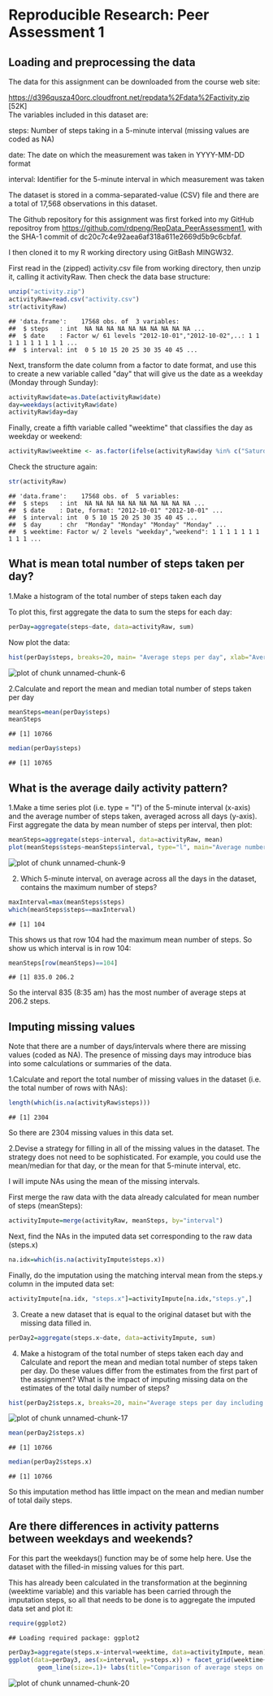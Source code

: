 # Reproducible Research: Peer Assessment 1


## Loading and preprocessing the data

The data for this assignment can be downloaded from the course web site:

https://d396qusza40orc.cloudfront.net/repdata%2Fdata%2Factivity.zip [52K]  
The variables included in this dataset are:  

steps: Number of steps taking in a 5-minute interval (missing values are coded as NA)  

date: The date on which the measurement was taken in YYYY-MM-DD format  

interval: Identifier for the 5-minute interval in which measurement was taken  

The dataset is stored in a comma-separated-value (CSV) file and there are a total of 17,568 observations in this dataset.  

The Github repository for this assignment was first forked into my GitHub repositroy from https://github.com/rdpeng/RepData_PeerAssessment1, with  the SHA-1 commit of dc20c7c4e92aea6af318a611e2669d5b9c6cbfaf.    

I then cloned it to my R working directory using GitBash MINGW32.  

First read in the (zipped) activity.csv file from working directory, then unzip it, calling it activityRaw.  Then check the data base structure:

```r
unzip("activity.zip")
activityRaw=read.csv("activity.csv")
str(activityRaw)
```

```
## 'data.frame':	17568 obs. of  3 variables:
##  $ steps   : int  NA NA NA NA NA NA NA NA NA NA ...
##  $ date    : Factor w/ 61 levels "2012-10-01","2012-10-02",..: 1 1 1 1 1 1 1 1 1 1 ...
##  $ interval: int  0 5 10 15 20 25 30 35 40 45 ...
```
Next, transform the date column from a factor to date format, and use this to create a new variable called "day" that will give us the date as a weekday (Monday through Sunday):

```r
activityRaw$date=as.Date(activityRaw$date)
day=weekdays(activityRaw$date)
activityRaw$day=day
```
Finally, create a fifth variable called "weektime" that classifies the day as weekday or weekend:

```r
activityRaw$weektime <- as.factor(ifelse(activityRaw$day %in% c("Saturday","Sunday"),"weekend", "weekday"))
```
Check the structure again:

```r
str(activityRaw)
```

```
## 'data.frame':	17568 obs. of  5 variables:
##  $ steps   : int  NA NA NA NA NA NA NA NA NA NA ...
##  $ date    : Date, format: "2012-10-01" "2012-10-01" ...
##  $ interval: int  0 5 10 15 20 25 30 35 40 45 ...
##  $ day     : chr  "Monday" "Monday" "Monday" "Monday" ...
##  $ weektime: Factor w/ 2 levels "weekday","weekend": 1 1 1 1 1 1 1 1 1 1 ...
```


## What is mean total number of steps taken per day?

1.Make a histogram of the total number of steps taken each day

To plot this, first aggregate the data to sum the steps for each day:

```r
perDay=aggregate(steps~date, data=activityRaw, sum)
```

Now plot the data:

```r
hist(perDay$steps, breaks=20, main= "Average steps per day", xlab="Average steps", ylab="Day count")
```

![plot of chunk unnamed-chunk-6](figure/unnamed-chunk-6.png) 

2.Calculate and report the mean and median total number of steps taken per day


```r
meanSteps=mean(perDay$steps)
meanSteps
```

```
## [1] 10766
```

```r
median(perDay$steps)
```

```
## [1] 10765
```



## What is the average daily activity pattern?

1.Make a time series plot (i.e. type = "l") of the 5-minute interval (x-axis) and the average number of steps taken, averaged across all days (y-axis).  First aggregate the data by mean number of steps per interval, then plot:


```r
meanSteps=aggregate(steps~interval, data=activityRaw, mean)
plot(meanSteps$steps~meanSteps$interval, type="l", main="Average number of steps in each interval", xlab="Interval", ylab="Average steps")
```

![plot of chunk unnamed-chunk-9](figure/unnamed-chunk-9.png) 

2. Which 5-minute interval, on average across all the days in the dataset, contains the maximum number of steps?


```r
maxInterval=max(meanSteps$steps)
which(meanSteps$steps==maxInterval)
```

```
## [1] 104
```
This shows us that row 104 had the maximum mean number of steps.  So show us which interval is in row 104:

```r
meanSteps[row(meanSteps)==104]
```

```
## [1] 835.0 206.2
```
So the interval 835 (8:35 am) has the most number of average steps at 206.2 steps.


## Imputing missing values

Note that there are a number of days/intervals where there are missing values (coded as NA). The presence of missing days may introduce bias into some calculations or summaries of the data.

1.Calculate and report the total number of missing values in the dataset (i.e. the total number of rows with NAs):

```r
length(which(is.na(activityRaw$steps)))
```

```
## [1] 2304
```
So there are 2304 missing values in this data set. 

2.Devise a strategy for filling in all of the missing values in the dataset. The strategy does not need to be sophisticated. For example, you could use the mean/median for that day, or the mean for that 5-minute interval, etc.

I will impute NAs using the mean of the missing intervals.

First merge the raw data with the data already calculated for mean number of steps (meanSteps):

```r
activityImpute=merge(activityRaw, meanSteps, by="interval")
```
Next, find the NAs in the imputed data set corresponding to the raw data (steps.x)


```r
na.idx=which(is.na(activityImpute$steps.x))
```
Finally, do the imputation using the matching interval mean from the steps.y column in the imputed data set:

```r
activityImpute[na.idx, "steps.x"]=activityImpute[na.idx,"steps.y",]
```
3. Create a new dataset that is equal to the original dataset but with the missing data filled in.

```r
perDay2=aggregate(steps.x~date, data=activityImpute, sum)
```
4. Make a histogram of the total number of steps taken each day and Calculate and report the mean and median total number of steps taken per day. Do these values differ from the estimates from the first part of the assignment? What is the impact of imputing missing data on the estimates of the total daily number of steps?


```r
hist(perDay2$steps.x, breaks=20, main="Average steps per day including imputed NAs", xlab="Average with imputed steps", ylab="Day count")
```

![plot of chunk unnamed-chunk-17](figure/unnamed-chunk-17.png) 

```r
mean(perDay2$steps.x)
```

```
## [1] 10766
```

```r
median(perDay2$steps.x)
```

```
## [1] 10766
```
So this imputation method has little impact on the mean and median number of total daily steps. 


## Are there differences in activity patterns between weekdays and weekends?

For this part the weekdays() function may be of some help here. Use the dataset with the filled-in missing values for this part.

This has already been calculated in the transformation at the beginning (weektime variable) and this variable has been carried through the imputation steps, so all that needs to be done is to aggregate the imputed data set and plot it:


```r
require(ggplot2)
```

```
## Loading required package: ggplot2
```

```r
perDay3=aggregate(steps.x~interval+weektime, data=activityImpute, mean)
ggplot(data=perDay3, aes(x=interval, y=steps.x)) + facet_grid(weektime~.)+
        geom_line(size=.1)+ labs(title="Comparison of average steps on weekdays versus weekends", x="Interval", y="Average steps (with imputed data)")
```

![plot of chunk unnamed-chunk-20](figure/unnamed-chunk-20.png) 



